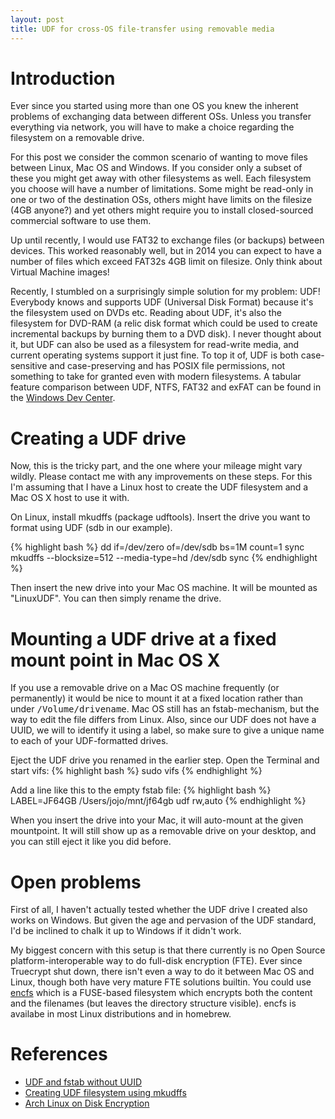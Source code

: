 ```yaml
---
layout: post
title: UDF for cross-OS file-transfer using removable media
---
```


Introduction
============

Ever since you started using more than one OS you knew the inherent problems of exchanging data between different OSs.
Unless you transfer everything via network, you will have to make a choice regarding the filesystem on a removable
drive.

For this post we consider the common scenario of wanting to move files between Linux, Mac OS and Windows. If you
consider only a subset of these you might get away with other filesystems as well. Each filesystem you choose will have
a number of limitations. Some might be read-only in one or two of the destination OSs, others might have limits on the
filesize (4GB anyone?) and yet others might require you to install closed-sourced commercial software to use them.

Up until recently, I would use FAT32 to exchange files (or backups) between devices. This worked reasonably well, but in
2014 you can expect to have a number of files which exceed FAT32s 4GB limit on filesize. Only think about Virtual
Machine images!

Recently, I stumbled on a surprisingly simple solution for my problem: UDF! Everybody knows and supports UDF (Universal
Disk Format) because it's the filesystem used on DVDs etc. Reading about UDF, it's also the filesystem for DVD-RAM (a
relic disk format which could be used to create incremental backups by burning them to a DVD disk). I never thought
about it, but UDF can also be used as a filesystem for read-write media, and current operating systems support it just
fine. To top it of, UDF is both case-sensitive and case-preserving and has POSIX file permissions, not something to take
for granted even with modern filesystems. A tabular feature comparison between UDF, NTFS, FAT32 and exFAT can be found in
the [Windows Dev Center](http://msdn.microsoft.com/en-us/library/windows/desktop/ee681827).

Creating a UDF drive
====================

Now, this is the tricky part, and the one where your mileage might vary wildly. Please contact me with any improvements
on these steps. For this I'm assuming that I have a Linux host to create the UDF filesystem and a Mac OS X host to use
it with.

On Linux, install mkudffs (package udftools). Insert the drive you want to format using UDF (sdb in our example).

{% highlight bash %}
dd if=/dev/zero of=/dev/sdb bs=1M count=1
sync
mkudffs --blocksize=512 --media-type=hd /dev/sdb
sync
{% endhighlight %}

Then insert the new drive into your Mac OS machine. It will be mounted as "LinuxUDF". You can then simply rename the
drive.

Mounting a UDF drive at a fixed mount point in Mac OS X
=======================================================

If you use a removable drive on a Mac OS machine frequently (or permanently) it would be nice to mount it at a fixed
location rather than under <tt>/Volume/drivename</tt>. Mac OS still has an fstab-mechanism, but the way to edit the file differs
from Linux. Also, since our UDF does not have a UUID, we will to identify it using a label, so make sure to give a
unique name to each of your UDF-formatted drives.

Eject the UDF drive you renamed in the earlier step. Open the Terminal and start vifs:
{% highlight bash %}
sudo vifs
{% endhighlight %}

Add a line like this to the empty fstab file:
{% highlight bash %}
LABEL=JF64GB  /Users/jojo/mnt/jf64gb  udf rw,auto
{% endhighlight %}

When you insert the drive into your Mac, it will auto-mount at the given mountpoint. It will still show up as a
removable drive on your desktop, and you can still eject it like you did before.

Open problems
=============

First of all, I haven't actually tested whether the UDF drive I created also works on Windows. But given the age and 
pervasion of the UDF standard, I'd be inclined to chalk it up to Windows if it didn't work.

My biggest concern with this setup is that there currently is no Open Source platform-interoperable way to do full-disk
encryption (FTE). Ever since Truecrypt shut down, there isn't even a way to do it between Mac OS and Linux, though both
have very mature FTE solutions builtin. You could use [encfs](https://github.com/vgough/encfs) which is a FUSE-based filesystem
which encrypts both the content and the filenames (but leaves the directory structure visible). encfs is availabe in
most Linux distributions and in homebrew.

References
==========

* [UDF and fstab without UUID](http://osquestions.com/unix-linux/35973/udf-and-fstab-no-uuid)
* [Creating UDF filesystem using mkudffs](http://tanguy.ortolo.eu/blog/article93/usb-udf)
* [Arch Linux on Disk Encryption](https://wiki.archlinux.org/index.php/disk_encryption#compatibility_.26_prevalence)

